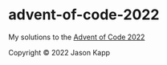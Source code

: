 # advent-of-code-2022

My solutions to the [Advent of Code 2022](https://adventofcode.com/2022)

Copyright © 2022 Jason Kapp 
